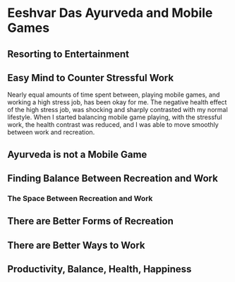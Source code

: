 # Eeshvar Das Ayurveda and Mobile Games
## Resorting to Entertainment
## Easy Mind to Counter Stressful Work
Nearly equal amounts of time spent between,
playing mobile games,
and working a high stress job,
has been okay for me.
The negative health effect of the high stress job,
was shocking and sharply contrasted with my normal lifestyle.
When I started balancing mobile game playing,
with the stressful work,
the health contrast was reduced,
and I was able to move smoothly between work and recreation.
## Ayurveda is not a Mobile Game
## Finding Balance Between Recreation and Work
### The Space Between Recreation and Work 
## There are Better Forms of Recreation
## There are Better Ways to Work
## Productivity, Balance, Health, Happiness 
